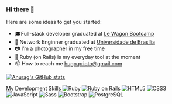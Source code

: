 ### Hi there 👋

Here are some ideas to get you started:

- 🎓Full-stack developer graduated at [Le Wagon Bootcamp](https://www.lewagon.com/)
- 📡 Network Enginner graduated at [Universidade de Brasília](https://unb.br/) 
- 📷 I’m a photographer in my free time
- 💎 Ruby (on Rails) is my everyday tool at the moment
- 📫 How to reach me hugo.prioto@gmail.com

[![Anurag's GitHub stats](https://github-readme-stats.vercel.app/api?username=priotto&show_icons=true&theme=maroongold)](https://github.com/anuraghazra/github-readme-stats)

 My Development Skills
![Ruby](https://img.shields.io/badge/Ruby-CC342D?style=for-the-badge&logo=ruby&logoColor=white)
![Ruby on Rails](https://img.shields.io/badge/Ruby_on_Rails-CC0000?style=for-the-badge&logo=ruby-on-rails&logoColor=white)
![HTML5](https://img.shields.io/badge/HTML5-E34F26?style=for-the-badge&logo=html5&logoColor=white)
![CSS3](https://img.shields.io/badge/CSS3-1572B6?style=for-the-badge&logo=css3&logoColor=white)
![JavaScript](https://img.shields.io/badge/JavaScript-323330?style=for-the-badge&logo=javascript&logoColor=F7DF1E)
![Sass](https://img.shields.io/badge/Sass-CC6699?style=for-the-badge&logo=sass&logoColor=white)
![Bootstrap](https://img.shields.io/badge/Bootstrap-563D7C?style=for-the-badge&logo=bootstrap&logoColor=white)
![PostgreSQL](https://img.shields.io/badge/PostgreSQL-316192?style=for-the-badge&logo=postgresql&logoColor=white)
